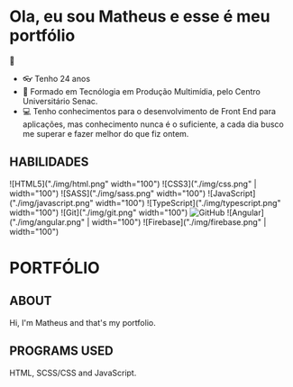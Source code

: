 # Ola, eu sou Matheus e esse é meu portfólio
:wave:

- :eyeglasses: Tenho 24 anos 
- :blue_book: Formado em Tecnólogia em Produção Multimídia, pelo Centro Universitário Senac.
- :computer: Tenho conhecimentos para o desenvolvimento de Front End para aplicações, mas conhecimento nunca é o suficiente, a cada dia busco me superar e fazer melhor do que fiz ontem.

## HABILIDADES
![HTML5]("./img/html.png" width="100")
![CSS3]("./img/css.png" | width="100")
![SASS]("./img/sass.png" width="100")
![JavaScript]("./img/javascript.png" width="100")
![TypeScript]("./img/typescript.png" width="100")
![Git]("./img/git.png" width="100")
![GitHub]("./img/github.png")
![Angular]("./img/angular.png" | width="100")
![Firebase]("./img/firebase.png" | width="100")

# PORTFÓLIO

## ABOUT
Hi, I'm Matheus and that's my portfolio.

## PROGRAMS USED
HTML, SCSS/CSS and JavaScript.
